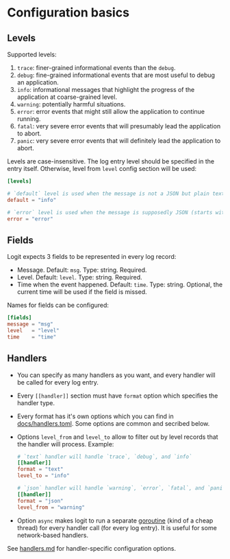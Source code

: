 # Configuration basics

## Levels

Supported levels:

1. `trace`: finer-grained informational events than the `debug`.
1. `debug`: fine-grained informational events that are most useful to debug an application.
1. `info`: informational messages that highlight the progress of the application at coarse-grained level.
1. `warning`: potentially harmful situations.
1. `error`: error events that might still allow the application to continue running.
1. `fatal`: very severe error events that will presumably lead the application to abort.
1. `panic`: very severe error events that will definitely lead the application to abort.

Levels are case-insensitive. The log entry level should be specified in the entry itself. Otherwise, level from `level` config section will be used:

```toml
[levels]

# `default` level is used when the message is not a JSON but plain text.
default = "info"

# `error` level is used when the message is supposedly JSON (starts with `{`) but cannot be parsed (invalid JSON, missed message, wrong time format, unknown level, and so on).
error = "error"
```

## Fields

Logit expects 3 fields to be represented in every log record:

* Message. Default: `msg`. Type: string. Required.
* Level. Default: `level`. Type: string. Required.
* Time when the event happened. Default: `time`. Type: string. Optional, the current time will be used if the field is missed.

Names for fields can be configured:

```toml
[fields]
message = "msg"
level   = "level"
time    = "time"
```

## Handlers

* You can specify as many handlers as you want, and every handler will be called for every log entry.
* Every `[[handler]]` section must have `format` option which specifies the handler type.
* Every format has it's own options which you can find in [docs/handlers.toml](./docs/handlers.toml). Some options are common and secribed below.
* Options `level_from` and `level_to` allow to filter out by level records that the handler will process. Example:

    ```toml
    # `text` handler will handle `trace`, `debug`, and `info`
    [[handler]]
    format = "text"
    level_to = "info"

    # `json` handler will handle `warning`, `error`, `fatal`, and `panic`
    [[handler]]
    format = "json"
    level_from = "warning"
    ```

* Option `async` makes logit to run a separate [goroutine](https://golangbot.com/goroutines/) (kind of a cheap thread) for every handler call (for every log entry). It is useful for some network-based handlers.

See [handlers.md](./handlers.md) for handler-specific configuration options.
